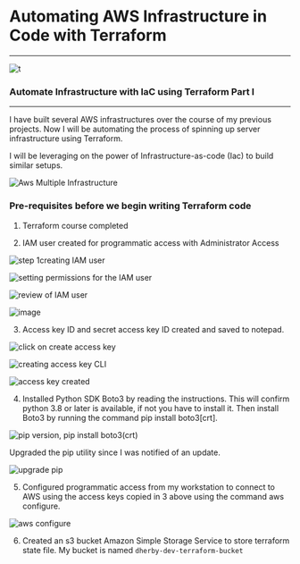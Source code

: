 # Automating AWS Infrastructure in Code with Terraform
---

![t](https://github.com/Fiyinfoluwa-awe/darey.io-pbl/assets/131634975/ce2ae987-0306-4246-8a82-dedd849b93ef)

### Automate Infrastructure with IaC using Terraform Part I
--- 

I have built several AWS infrastructures over the course of my previous projects. Now I will be automating the process of spinning up server infrastructure using Terraform.

I will be leveraging on the power of Infrastructure-as-code (Iac) to build similar setups.

![Aws Multiple Infrastructure](https://github.com/Fiyinfoluwa-awe/darey.io-pbl/assets/131634975/7526bb05-dac0-44a7-9b89-be79e7325fb1)

### Pre-requisites before we begin writing Terraform code

1) Terraform course completed

2) IAM user created for programmatic access with Administrator Access

![step 1creating IAM user](https://github.com/Fiyinfoluwa-awe/darey.io-pbl/assets/131634975/0420e4ab-af9d-4bce-a093-6a4d797b02e6)

![setting permissions for the IAM user](https://github.com/Fiyinfoluwa-awe/darey.io-pbl/assets/131634975/c4a83928-53cd-445a-8b19-6dab668b6779)

![review of IAM user ](https://github.com/Fiyinfoluwa-awe/darey.io-pbl/assets/131634975/c7d84af0-3876-4691-88e2-368cdf52dd50)

![image](https://github.com/Fiyinfoluwa-awe/darey.io-pbl/assets/131634975/4def66ba-abe4-4808-b383-1bb4fdba79cc)

3) Access key ID and secret access key ID created and saved to notepad.

![click on create access key ](https://github.com/Fiyinfoluwa-awe/darey.io-pbl/assets/131634975/01a252c8-8b31-420f-a168-ec7e60f04116)

![creating access key CLI](https://github.com/Fiyinfoluwa-awe/darey.io-pbl/assets/131634975/e24dfedb-d33d-4b00-87bf-1d1bd36b7802)

![access key created ](https://github.com/Fiyinfoluwa-awe/darey.io-pbl/assets/131634975/c592d63f-8997-4b27-a06f-9ed3138530a0)

4) Installed Python SDK Boto3 by reading the instructions. This will confirm python 3.8 or later is available, if not you have to install it. Then install Boto3 by running the command pip install boto3[crt].

![pip version, pip install boto3(crt)](https://github.com/Fiyinfoluwa-awe/darey.io-pbl/assets/131634975/25a68df4-1683-49ce-9a23-c2eb42abc064)

Upgraded the pip utility since I was notified of an update.

![upgrade pip ](https://github.com/Fiyinfoluwa-awe/darey.io-pbl/assets/131634975/aea5465f-1fc3-44db-992c-ede7c760b517)

5) Configured programmatic access from my workstation to connect to AWS using the access keys copied in 3 above using the command aws configure.

![aws configure](https://github.com/Fiyinfoluwa-awe/darey.io-pbl/assets/131634975/8564701e-1a34-4521-b9c6-042e3c8f7db1)

6) Created an s3 bucket Amazon Simple Storage Service to store terraform state file. My bucket is named `dherby-dev-terraform-bucket`

